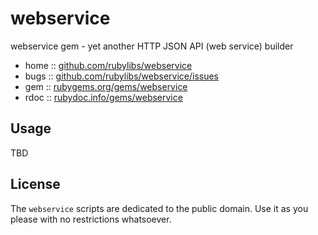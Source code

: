 # webservice

webservice gem - yet another HTTP JSON API (web service) builder

* home  :: [github.com/rubylibs/webservice](https://github.com/rubylibs/webservice)
* bugs  :: [github.com/rubylibs/webservice/issues](https://github.com/rubylibs/webservice/issues)
* gem   :: [rubygems.org/gems/webservice](https://rubygems.org/gems/webservice)
* rdoc  :: [rubydoc.info/gems/webservice](http://rubydoc.info/gems/webservice)


## Usage

TBD


## License

The `webservice` scripts are dedicated to the public domain.
Use it as you please with no restrictions whatsoever.

